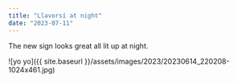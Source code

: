 ```yaml
---
title: "Llavorsí at night"
date: "2023-07-11"
---
```


The new sign looks great all lit up at night.

![yo yo]({{ site.baseurl }}/assets/images/2023/20230614_220208-1024x461.jpg)
